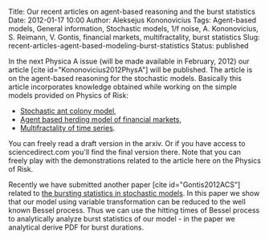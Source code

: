 Title: Our recent articles on agent-based reasoning and the burst statistics
Date: 2012-01-17 10:00
Author: Aleksejus Kononovicius
Tags: Agent-based models, General information, Stochastic models, 1/f noise, A. Kononovicius, S. Reimann, V. Gontis, financial markets, multifractality, burst statistics
Slug: recent-articles-agent-based-modeling-burst-statistics
Status: published

In the next Physica A
issue (will be made available in February, 2012) our article \[cite
id="Kononovicius2012PhysA"\] will be published. The article is on the
agent-based reasoning for the stochastic models. Basically this article
incorporates knowledge obtained while working on the simple models
provided on Physics of Risk:<!--more-->

-   [Stochastic ant colony model]({filename}/articles/2010/stochastic-ant-colony-model.md),
-   [Agent based herding model of financial markets]({filename}/articles/2011/agent-based-herding-model-financial-markets.md),
-   [Multifractality of time series]({filename}/articles/2011/multifractality-time-series.md).

You can freely read a draft version in the arxiv. Or if you have access
to sciencedirect.com you'll find the final version there. Note that you
can freely play with the demonstrations related to the article here on
the Physics of Risk.

Recently we have submitted another paper \[cite id="Gontis2012ACS"\]
related to [the bursting statistics in stochastic
models]({filename}/articles/2011/burst-statistics-non-linear-stochastic-models.md).
In this paper we show that our model using variable transformation can
be reduced to the well known Bessel process. Thus we can use the hitting
times of Bessel process to analytically analyze burst statistics of our
model - in the paper we analytical derive PDF for burst
durations.
